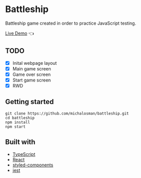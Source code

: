 # Battleship

Battleship game created in order to practice JavaScript testing.

[Live Demo](https://michalosman.github.io/battleship/) :point_left:

## TODO

- [x] Inital webpage layout
- [x] Main game screen
- [x] Game over screen
- [x] Start game screen
- [x] RWD

## Getting started

```
git clone https://github.com/michalosman/battleship.git
cd battleship
npm install
npm start
```

## Built with

- [TypeScript](https://www.typescriptlang.org/)
- [React](https://reactjs.org/)
- [styled-components](https://styled-components.com/)
- [jest](https://jestjs.io/)
